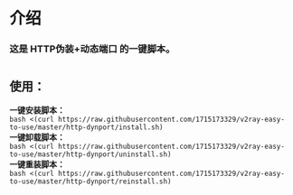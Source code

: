 # 介绍
### 这是 **HTTP伪装+动态端口** 的一键脚本。
#
## 使用：
**一键安装脚本：** <br />
`bash <(curl https://raw.githubusercontent.com/1715173329/v2ray-easy-to-use/master/http-dynport/install.sh)`
<br />
**一键卸载脚本：** <br />
`bash <(curl https://raw.githubusercontent.com/1715173329/v2ray-easy-to-use/master/http-dynport/uninstall.sh)`
<br />
**一键重装脚本：** <br />
`bash <(curl https://raw.githubusercontent.com/1715173329/v2ray-easy-to-use/master/http-dynport/reinstall.sh)`
